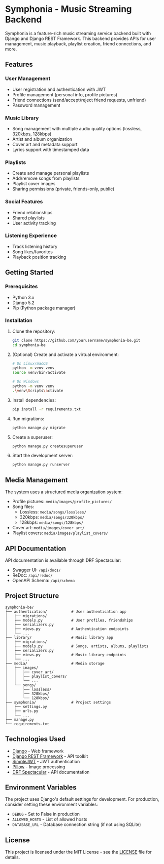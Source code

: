 # Symphonia - Music Streaming Backend

Symphonia is a feature-rich music streaming service backend built with Django and Django REST Framework. This backend provides APIs for user management, music playback, playlist creation, friend connections, and more.

## Features

### User Management
- User registration and authentication with JWT
- Profile management (personal info, profile pictures)
- Friend connections (send/accept/reject friend requests, unfriend)
- Password management

### Music Library
- Song management with multiple audio quality options (lossless, 320kbps, 128kbps)
- Artist and album organization
- Cover art and metadata support
- Lyrics support with timestamped data

### Playlists
- Create and manage personal playlists
- Add/remove songs from playlists
- Playlist cover images
- Sharing permissions (private, friends-only, public)

### Social Features
- Friend relationships
- Shared playlists
- User activity tracking

### Listening Experience
- Track listening history
- Song likes/favorites
- Playback position tracking

## Getting Started

### Prerequisites
- Python 3.x
- Django 5.2
- Pip (Python package manager)

### Installation
1. Clone the repository:
   ```bash
   git clone https://github.com/yourusername/symphonia-be.git
   cd symphonia-be
   ```

2. (Optional) Create and activate a virtual environment:
   ```bash
   # On Linux/macOS
   python -m venv venv
   source venv/bin/activate

   # On Windows
   python -m venv venv
   .\venv\Scripts\activate
   ```

3. Install dependencies:
   ```bash
   pip install -r requirements.txt
   ```

4. Run migrations:
   ```bash
   python manage.py migrate
   ```

5. Create a superuser:
   ```bash
   python manage.py createsuperuser
   ```

6. Start the development server:
   ```bash
   python manage.py runserver
   ```

## Media Management
The system uses a structured media organization system:

- Profile pictures: `media/images/profile_pictures/`
- Song files:
  - Lossless: `media/songs/lossless/`
  - 320kbps: `media/songs/320kbps/`
  - 128kbps: `media/songs/128kbps/`
- Cover art: `media/images/cover_art/`
- Playlist covers: `media/images/playlist_covers/`

## API Documentation
API documentation is available through DRF Spectacular:

- Swagger UI: `/api/docs/`
- ReDoc: `/api/redoc/`
- OpenAPI Schema: `/api/schema`

## Project Structure
```
symphonia-be/
├── authentication/           # User authentication app
│   ├── migrations/
│   ├── models.py             # User profiles, friendships
│   ├── serializers.py
│   ├── views.py              # Authentication endpoints
│   └── ...
├── library/                  # Music library app
│   ├── migrations/
│   ├── models.py             # Songs, artists, albums, playlists
│   ├── serializers.py
│   ├── views.py              # Music library endpoints
│   └── ...
├── media/                    # Media storage
│   ├── images/
│   │   ├── cover_art/
│   │   ├── playlist_covers/
│   │   └── ...
│   └── songs/
│       ├── lossless/
│       ├── 320kbps/
│       └── 128kbps/
├── symphonia/                # Project settings
│   ├── settings.py
│   ├── urls.py
│   └── ...
├── manage.py
└── requirements.txt
```

## Technologies Used
- [Django](https://www.djangoproject.com/) - Web framework
- [Django REST Framework](https://www.django-rest-framework.org/) - API toolkit
- [SimpleJWT](https://django-rest-framework-simplejwt.readthedocs.io/) - JWT authentication
- [Pillow](https://python-pillow.org/) - Image processing
- [DRF Spectacular](https://drf-spectacular.readthedocs.io/) - API documentation

## Environment Variables
The project uses Django's default settings for development. For production, consider setting these environment variables:

- `DEBUG` - Set to False in production
- `ALLOWED_HOSTS` - List of allowed hosts
- `DATABASE_URL` - Database connection string (if not using SQLite)

## License
This project is licensed under the MIT License - see the [LICENSE](LICENSE) file for details.